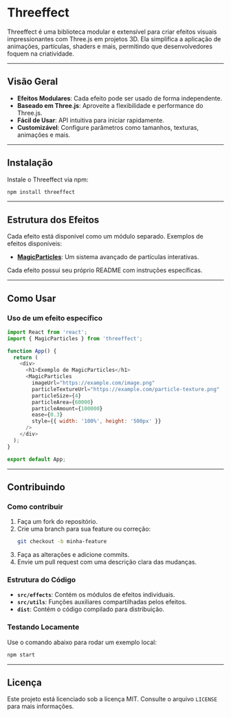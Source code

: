 # Threeffect

Threeffect é uma biblioteca modular e extensível para criar efeitos visuais impressionantes com Three.js em projetos 3D. Ela simplifica a aplicação de animações, partículas, shaders e mais, permitindo que desenvolvedores foquem na criatividade.

---

## **Visão Geral**

- **Efeitos Modulares**: Cada efeito pode ser usado de forma independente.
- **Baseado em Three.js**: Aproveite a flexibilidade e performance do Three.js.
- **Fácil de Usar**: API intuitiva para iniciar rapidamente.
- **Customizável**: Configure parâmetros como tamanhos, texturas, animações e mais.

---

## **Instalação**

Instale o Threeffect via npm:

```bash
npm install threeffect
```

---

## **Estrutura dos Efeitos**

Cada efeito está disponível como um módulo separado. Exemplos de efeitos disponíveis:

- [**MagicParticles**](./effects/MagicParticles.md): Um sistema avançado de partículas interativas.

Cada efeito possui seu próprio README com instruções específicas.

---

## **Como Usar**

### Uso de um efeito específico

```javascript
import React from 'react';
import { MagicParticles } from 'threeffect';

function App() {
  return (
    <div>
      <h1>Exemplo de MagicParticles</h1>
      <MagicParticles
        imageUrl="https://example.com/image.png"
        particleTextureUrl="https://example.com/particle-texture.png"
        particleSize={4}
        particleArea={60000}
        particleAmount={100000}
        ease={0.3}
        style={{ width: '100%', height: '500px' }}
      />
    </div>
  );
}

export default App;
```

---

## **Contribuindo**

### Como contribuir

1. Faça um fork do repositório.
2. Crie uma branch para sua feature ou correção:
   ```bash
   git checkout -b minha-feature
   ```
3. Faça as alterações e adicione commits.
4. Envie um pull request com uma descrição clara das mudanças.

### Estrutura do Código

- **`src/effects`**: Contém os módulos de efeitos individuais.
- **`src/utils`**: Funções auxiliares compartilhadas pelos efeitos.
- **`dist`**: Contém o código compilado para distribuição.

### Testando Locamente

Use o comando abaixo para rodar um exemplo local:

```bash
npm start
```

---

## **Licença**

Este projeto está licenciado sob a licença MIT. Consulte o arquivo `LICENSE` para mais informações.

